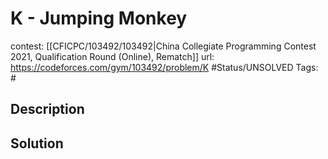 # K - Jumping Monkey

contest: [[CFICPC/103492/103492|China Collegiate Programming Contest 2021, Qualification Round (Online), Rematch]]
url: https://codeforces.com/gym/103492/problem/K
#Status/UNSOLVED
Tags: #

## Description

## Solution

